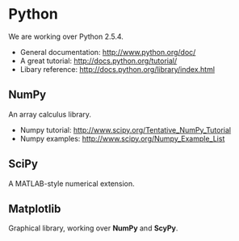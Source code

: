 # Python #
We are working over Python 2.5.4.

  * General documentation: http://www.python.org/doc/
  * A great tutorial: http://docs.python.org/tutorial/
  * Libary reference: http://docs.python.org/library/index.html

## NumPy ##
An array calculus library.
  * Numpy tutorial: http://www.scipy.org/Tentative_NumPy_Tutorial
  * Numpy examples: http://www.scipy.org/Numpy_Example_List

## SciPy ##
A MATLAB-style numerical extension.


## Matplotlib ##
Graphical library, working over **NumPy** and **ScyPy**.
